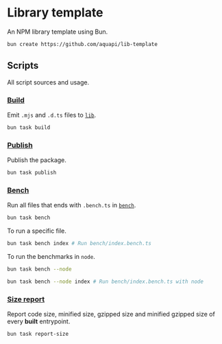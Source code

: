 # Library template

An NPM library template using Bun.

```sh
bun create https://github.com/aquapi/lib-template
```

## Scripts

All script sources and usage.

### [Build](./scripts/build.ts)

Emit `.mjs` and `.d.ts` files to [`lib`](./lib).

```sh
bun task build
```

### [Publish](./scripts/publish.ts)

Publish the package.

```sh
bun task publish
```

### [Bench](./scripts/bench.ts)

Run all files that ends with `.bench.ts` in [`bench`](./lib).

```sh
bun task bench
```

To run a specific file.

```sh
bun task bench index # Run bench/index.bench.ts
```

To run the benchmarks in `node`.
```bash
bun task bench --node

bun task bench --node index # Run bench/index.bench.ts with node
```

### [Size report](./scripts/report-size.ts)

Report code size, minified size, gzipped size and minified gzipped size of every **built** entrypoint.

```sh
bun task report-size
```
